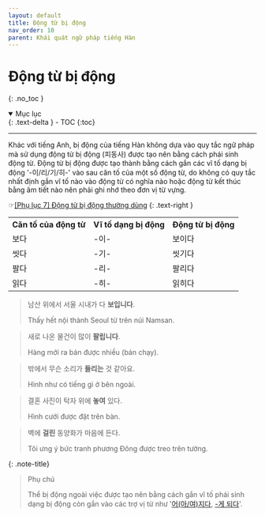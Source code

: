 ```yaml
---
layout: default
title: Động từ bị động
nav_order: 10
parent: Khái quát ngữ pháp tiếng Hàn
---
```


# Động từ bị động
{: .no_toc }

<details open markdown="block">
  <summary>
    Mục lục
  </summary>
  {: .text-delta }
- TOC
{:toc}
</details>

---

Khác với tiếng Anh, bị động của tiếng Hàn không dựa vào quy tắc ngữ pháp mà sử dụng động từ bị động (피동사) được tạo nên bằng cách phái sinh động từ. Động từ bị động được tạo thành bằng cách gắn các vĩ tố dạng bị động '-이/리/기/히-' vào sau căn tố của một số động từ, do không có quy tắc nhất định gắn vĩ tố nào vào động từ có nghĩa nào hoặc động từ kết thúc bằng âm tiết nào nên phải ghi nhớ theo đơn vị từ vựng.

☞[\[Phụ lục 7\] Động từ bị động thường dùng](/ngu-phap-tieng-han/docs/phu-luc/phu-luc-7-dong-tu-bi-dong-thuong-dung/)
{: .text-right }

<table>
  <tr>
    <th>Căn tố của động từ</th>
    <th>Vĩ tố dạng bị động</th>
    <th>Động từ bị động</th>
  </tr>
  <tr>
    <td>보다</td>
    <td>-이-</td>
    <td>보이다</td>
  </tr>
  <tr>
    <td>씻다</td>
    <td>-기-</td>
    <td>씻기다</td>
  </tr>
  <tr>
    <td>팔다</td>
    <td>-리-</td>
    <td>팔리다</td>
  </tr>
  <tr>
    <td>읽다</td>
    <td>-히-</td>
    <td>읽히다</td>
  </tr>
</table>

> 남산 위에서 서울 시내가 다 **보입니다**.
>
> Thấy hết nội thành Seoul từ trên núi Namsan.

> 새로 나온 물건이 많이 **팔립니다**.
>
> Hàng mới ra bán được nhiều (bán chạy).

> 밖에서 무슨 소리가 **들리는** 것 같아요.
>
> Hình như có tiếng gì ở bên ngoài.

> 결혼 사진이 탁자 위에 **놓여** 있다.
>
> Hình cưới được đặt trên bàn.

> 벽에 **걸린** 동양화가 마음에 든다.
>
> Tôi ưng ý bức tranh phương Đông được treo trên tường.

{: .note-title}
> Phụ chú
>
> Thể bị động ngoài việc được tạo nên bằng cách gắn vĩ tố phái sinh dạng bị động còn gắn vào các trợ vị từ như '[어(아/여)지다](/ngu-phap-tieng-han/docs/hinh-thai-ngu-phap-tieng-han/-어아여-지다), [-게 되다](/ngu-phap-tieng-han/docs/hinh-thai-ngu-phap-tieng-han/-게-되다)'.